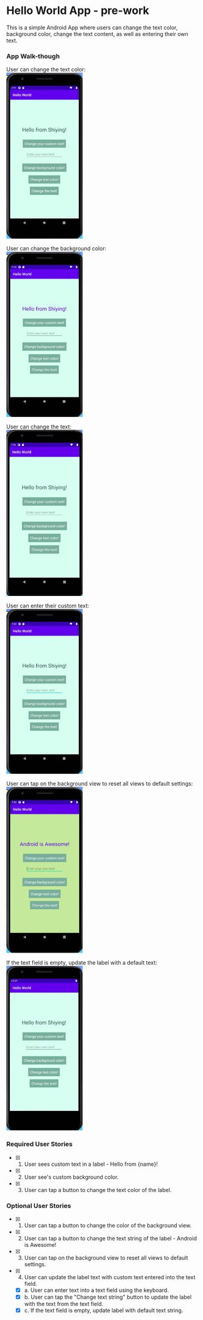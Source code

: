# Hello World App - pre-work

This is a simple Android App where users can change the text color, background color, change the text content, as well as entering their own text.

### App Walk-though
User can change the text color:<br>
<img src="walkthrough-gifs/changeTextColor.gif" width=200><br>

User can change the background color:<br>
<img src="walkthrough-gifs/changeBackgroundColor.gif" width=200><br>

User can change the text:<br>
<img src="walkthrough-gifs/changeText.gif" width=200><br>

User can enter their custom text:<br>
<img src="walkthrough-gifs/customText.gif" width=200><br>

User can tap on the background view to reset all views to default settings:<br>
<img src="walkthrough-gifs/reset.gif" width=200><br>

If the text field is empty, update the label with a default text:<br>
<img src="walkthrough-gifs/emptyString.gif" width=200><br>

### Required User Stories
- [x] 1. User sees custom text in a label - Hello from {name}!
- [x] 2. User see's custom background color.
- [x] 3. User can tap a button to change the text color of the label.

### Optional User Stories
- [x] 1. User can tap a button to change the color of the background view.  
- [x] 2. User can tap a button to change the text string of the label - Android is Awesome!  
- [x] 3. User can tap on the background view to reset all views to default settings.  
- [x] 4. User can update the label text with custom text entered into the text field.  
   - [x] a. User can enter text into a text field using the keyboard.  
   - [x] b. User can tap the "Change text string" button to update the label with the text from the text field.  
   - [x] c. If the text field is empty, update label with default text string.  
